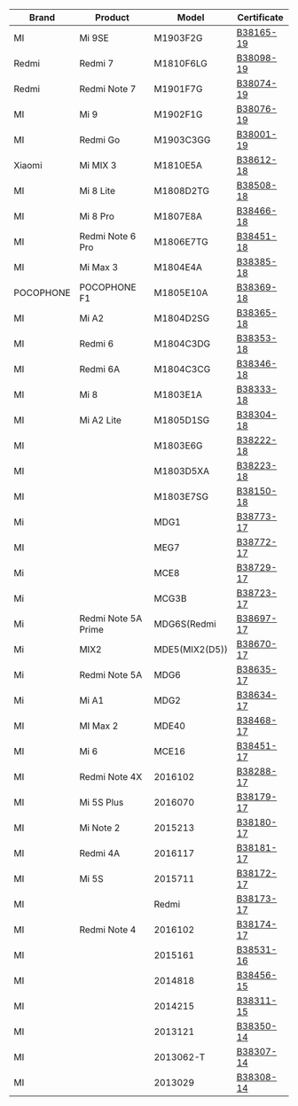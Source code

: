 | Brand | Product | Model | Certificate |
|---|---|---|---|
|MI|Mi 9SE|M1903F2G|[B38165-19](http://mocheck.nbtc.go.th/search/1505522)|
|Redmi|Redmi 7|M1810F6LG|[B38098-19](http://mocheck.nbtc.go.th/search/1504578)|
|Redmi|Redmi Note 7|M1901F7G|[B38074-19](http://mocheck.nbtc.go.th/search/1504153)|
|MI|Mi 9|M1902F1G|[B38076-19](http://mocheck.nbtc.go.th/search/1504225)|
|MI|Redmi Go|M1903C3GG|[B38001-19](http://mocheck.nbtc.go.th/search/1503191)|
|Xiaomi|Mi MIX 3|M1810E5A|[B38612-18](http://mocheck.nbtc.go.th/search/1501437)|
|MI|Mi 8 Lite|M1808D2TG|[B38508-18](http://mocheck.nbtc.go.th/search/1499820)|
|MI|Mi 8 Pro|M1807E8A|[B38466-18](http://mocheck.nbtc.go.th/search/1499134)|
|MI|Redmi Note 6 Pro|M1806E7TG|[B38451-18](http://mocheck.nbtc.go.th/search/1498885)|
|MI|Mi Max 3|M1804E4A|[B38385-18](http://mocheck.nbtc.go.th/search/1497997)|
|POCOPHONE|POCOPHONE F1|M1805E10A|[B38369-18](http://mocheck.nbtc.go.th/search/1497710)|
|MI|Mi A2|M1804D2SG|[B38365-18](http://mocheck.nbtc.go.th/search/1497660)|
|MI|Redmi 6|M1804C3DG|[B38353-18](http://mocheck.nbtc.go.th/search/1497468)|
|MI|Redmi 6A|M1804C3CG|[B38346-18](http://mocheck.nbtc.go.th/search/1497347)|
|MI|Mi 8|M1803E1A|[B38333-18](http://mocheck.nbtc.go.th/search/1497234)|
|MI|Mi A2 Lite|M1805D1SG|[B38304-18](http://mocheck.nbtc.go.th/search/1496864)|
|MI||M1803E6G|[B38222-18](http://mocheck.nbtc.go.th/search/1495662)|
|MI||M1803D5XA|[B38223-18](http://mocheck.nbtc.go.th/search/1495677)|
|MI||M1803E7SG|[B38150-18](http://mocheck.nbtc.go.th/search/1494629)|
|Mi||MDG1|[B38773-17](http://mocheck.nbtc.go.th/search/1095858)|
|MI||MEG7|[B38772-17](http://mocheck.nbtc.go.th/search/1026986)|
|Mi||MCE8|[B38729-17](http://mocheck.nbtc.go.th/search/466809)|
|Mi||MCG3B|[B38723-17](http://mocheck.nbtc.go.th/search/365028)|
|Mi|Redmi Note 5A Prime |MDG6S(Redmi|[B38697-17](http://mocheck.nbtc.go.th/search/57223)|
|Mi|MIX2|MDE5(MIX2(D5))|[B38670-17](http://mocheck.nbtc.go.th/search/57207)|
|Mi|Redmi Note 5A|MDG6|[B38635-17](http://mocheck.nbtc.go.th/search/57191)|
|Mi|Mi A1|MDG2|[B38634-17](http://mocheck.nbtc.go.th/search/57173)|
|MI|MI Max 2|MDE40|[B38468-17](http://mocheck.nbtc.go.th/search/51998)|
|MI|Mi 6|MCE16|[B38451-17](http://mocheck.nbtc.go.th/search/51782)|
|MI|Redmi Note 4X|2016102|[B38288-17](http://mocheck.nbtc.go.th/search/12177)|
|MI|Mi 5S Plus|2016070|[B38179-17](http://mocheck.nbtc.go.th/search/11822)|
|MI|Mi Note 2|2015213|[B38180-17](http://mocheck.nbtc.go.th/search/11846)|
|MI|Redmi 4A|2016117|[B38181-17](http://mocheck.nbtc.go.th/search/11871)|
|MI|Mi 5S|2015711|[B38172-17](http://mocheck.nbtc.go.th/search/11761)|
|MI||Redmi|[B38173-17](http://mocheck.nbtc.go.th/search/11774)|
|MI|Redmi Note 4|2016102|[B38174-17](http://mocheck.nbtc.go.th/search/11795)|
|MI||2015161|[B38531-16](http://mocheck.nbtc.go.th/search/1466828)|
|MI||2014818|[B38456-15](http://mocheck.nbtc.go.th/search/1466842)|
|MI||2014215|[B38311-15](http://mocheck.nbtc.go.th/search/29937)|
|MI||2013121|[B38350-14](http://mocheck.nbtc.go.th/search/30542)|
|MI||2013062-T|[B38307-14](http://mocheck.nbtc.go.th/search/30506)|
|MI||2013029|[B38308-14](http://mocheck.nbtc.go.th/search/30518)|

